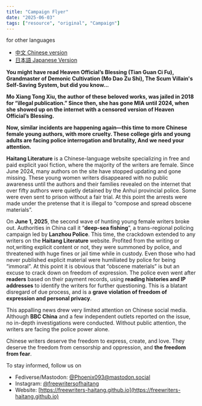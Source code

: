 ```yaml
---
title: "Campaign Flyer" 
date: "2025-06-03"
tags: ["resource", "original", "Campaign"] 
---
```


for other languages

- [中文 Chinese version](https://freewriters-haitang.github.io/posts/000010-flyer/)
- [日本語 Japanese Version](https://freewriters-haitang.github.io/japanese/posts/000010-flyer/)

**You might have read Heaven Official’s Blessing (Tian Guan Ci Fu), Grandmaster of Demonic Cultivation (Mo Dao Zu Shi), The Scum Villain's Self-Saving System, but did you know...**

**Mo Xiang Tong Xiu, the author of these beloved works, was jailed in 2018 for “illegal publication.” 
Since then, she has gone MIA until 2024, when she showed up on the internet with a censored version of Heaven Official’s Blessing.**

**Now, similar incidents are happening again—this time to more Chinese female young authors, with more cruelty. These college girls and young adults are facing police interrogation and brutality, And we need your attention.**

**Haitang Literature** is a Chinese-language website specializing in free and paid explicit yaoi fiction, where the majority of the writers are female. Since June 2024, many authors on the site have stopped updating and gone missing. These young women writers disappeared with no public awareness until the authors and their families revealed on the internet that over fifty authors were quietly detained by the Anhui provincial police. Some were even sent to prison without a fair trial. At this point the arrests were made under the pretense that it is illegal to “compose and spread obscene materials”.

On **June 1, 2025**, the second wave of hunting young female writers broke out. Authorities in China call it “**deep-sea fishing**”, a trans-regional policing campaign led by **Lanzhou Police**. This time, the crackdown extended to any writers on the **Haitang Literature** website. Profited from the writing or not,writing explicit content or not, they were summoned by police, and threatened with huge fines or jail time while in custody. Even those who had never published explicit material were humiliated by police for being “immoral”. At this point it is obvious that “obscene materials” is but an excuse to crack down on freedom of expression. The police even went after **readers** based on their payment records, using **reading histories and IP addresses** to identify the writers for further questioning. This is a blatant disregard of due process, and is a **grave violation of freedom of expression and personal privacy**.

This appalling news drew very limited attention on Chinese social media. Although **BBC China** and a few independent outlets reported on the issue, no in-depth investigations were conducted. Without public attention, the writers are facing the police power alone. 

Chinese writers deserve the freedom to express, create, and love. They deserve the freedom from censorship and oppression, and **the freedom from fear**.

To stay informed, follow us on 

- Fediverse/Mastodon: [@Phoenix093@mastodon.social](https://mastodon.social/@Phoenix093)
- Instagram: [@freewritersofhaitang](https://www.instagram.com/freewritersofhaitang/)
- Website: [https://freewriters-haitang.github.io](https://freewriters-haitang.github.io)
